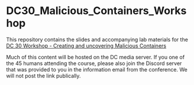 # DC30_Malicious_Containers_Workshop

This repository contains the slides and accompanying lab materials for the [DC 30 Workshop - Creating and uncovering Malicious Containers](https://forum.defcon.org/node/241774)

Much of this content will be hosted on the DC media server. If you one of the 45 humans attending the course, please also join the Discord server that was provided to you
in the information email from the conference. We will not post the link publically. 
